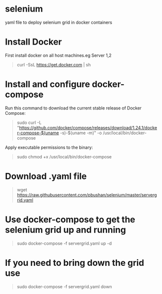 # selenium
yaml file to deploy selenium grid in docker containers

# Install Docker 
First install docker on all host machines.eg Server 1,2
> curl -SsL https://get.docker.com | sh

# Install and configure docker-compose
Run this command to download the current stable release of Docker Compose:
> sudo curl -L "https://github.com/docker/compose/releases/download/1.24.1/docker-compose-$(uname -s)-$(uname -m)" -o /usr/local/bin/docker-compose

Apply executable permissions to the binary:
> sudo chmod +x /usr/local/bin/docker-compose

# Download .yaml file
> wget https://raw.githubusercontent.com/pbushan/selenium/master/servergrid.yaml

# Use docker-compose to get the selenium grid up and running
> sudo docker-compose -f servergrid.yaml up -d

# If you need to bring down the grid use
> sudo docker-compose -f servergrid.yaml down
